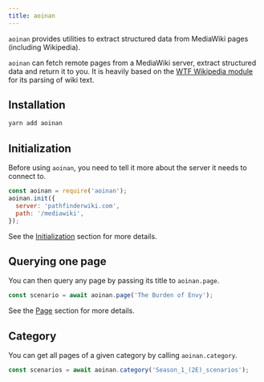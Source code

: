 ```yaml
---
title: aoinan
---
```


<div class="lead">
  <code>aoinan</code> provides utilities to extract structured data from MediaWiki pages
(including Wikipedia).
</div>

`aoinan` can fetch remote pages from a MediaWiki server, extract structured data
and return it to you. It is heavily based on the [WTF Wikipedia
module][1] for its parsing of
wiki text.

## Installation

```bash
yarn add aoinan
```

## Initialization

Before using `aoinan`, you need to tell it more about the server it needs to
connect to.

```javascript
const aoinan = require('aoinan');
aoinan.init({
  server: 'pathfinderwiki.com',
  path: '/mediawiki',
});
```

See the [Initialization](/init/) section for more details.

## Querying one page

You can then query any page by passing its title to `aoinan.page`.

```javascript
const scenario = await aoinan.page('The Burden of Envy');
```

See the [Page](/page/) section for more details.

## Category

You can get all pages of a given category by calling `aoinan.category`.

```javascript
const scenarios = await aoinan.category('Season_1_(2E)_scenarios');
```

[1]: https://github.com/spencermountain/wtf_wikipedia
